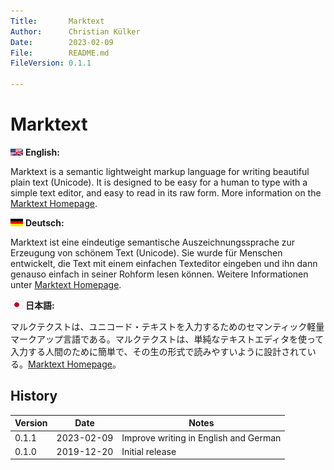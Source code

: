 ```yaml
---
Title:       Marktext
Author:      Christian Külker
Date:        2023-02-09
File:        README.md
FileVersion: 0.1.1

---
```


Marktext
========

![English Language](i/english.png?raw=true "English") __English:__

Marktext is a semantic lightweight markup language for writing beautiful plain
text (Unicode).  It is designed to be easy for a human to type with a simple
text editor, and easy to read in its raw form. More information on the
[Marktext Homepage][].

![German Language](i/german.png?raw=true "Deutsch")  __Deutsch:__

Marktext ist eine eindeutige semantische Auszeichnungssprache zur Erzeugung von
schönem Text (Unicode). Sie wurde für Menschen entwickelt, die Text mit einem
einfachen Texteditor eingeben und ihn dann genauso einfach in seiner Rohform
lesen können. Weitere Informationen unter [Marktext Homepage][].

![Japanese Language](i/japanese.png?raw=true "日本語") __日本語:__

マルクテクストは、ユニコード・テキストを入力するためのセマンティック軽量マークアップ言語である。マルクテクストは、単純なテキストエディタを使って入力する人間のために簡単で、その生の形式で読みやすいように設計されている。[Marktext Homepage][]。

## History

| Version | Date       | Notes                                                |
| ------- | ---------- | ---------------------------------------------------- |
| 0.1.1   | 2023-02-09 | Improve writing in English and German                |
| 0.1.0   | 2019-12-20 | Initial release                                      |


[Marktext Homepage]: http://www.marktext.org
